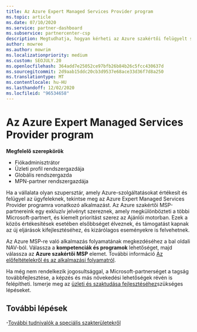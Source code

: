```yaml
---
title: Az Azure Expert Managed Services Provider program
ms.topic: article
ms.date: 07/10/2020
ms.service: partner-dashboard
ms.subservice: partnercenter-csp
description: Megtudhatja, hogyan kérheti az Azure szakértői felügyelt szolgáltatások szolgáltatói programját más partnerektől való kivonásra és az átirányítási motor legfontosabb prioritásának beszerzésére.
author: mowree
ms.author: mowrim
ms.localizationpriority: medium
ms.custom: SEOJULY.20
ms.openlocfilehash: 364add7e25052ce97bfb26b84b26c5fcc430637d
ms.sourcegitcommit: 2d9aab15ddc20cb3d9537e68ace33d36f7d8a250
ms.translationtype: MT
ms.contentlocale: hu-HU
ms.lasthandoff: 12/02/2020
ms.locfileid: "96534658"
---
```

# <a name="azure-expert-managed-services-provider-program"></a>Az Azure Expert Managed Services Provider program

**Megfelelő szerepkörök**

- Fiókadminisztrátor
- Üzleti profil rendszergazdája
- Globális rendszergazda
- MPN-partner rendszergazdája

Ha a vállalata olyan szupersztár, amely Azure-szolgáltatásokat értékesít és felügyel az ügyfeleknek, tekintse meg az Azure Expert Managed Services Provider programra vonatkozó alkalmazást. Az Azure szakértői MSP-partnereink egy exkluzív jelvényt szereznek, amely megkülönbözteti a többi Microsoft-partnert, és kiemelt prioritást szerez az Ajánlói motorban. Ezek a közös értékesítések esetében elsőbbséget élveznek, és támogatást kapnak az új eljárások kifejlesztéséhez, és kizárólagos eseményekre is felvehetnek.

Az Azure MSP-re való alkalmazás folyamatának megkezdéséhez a bal oldali NAV-ból. Válassza a **kompetenciák és programok** lehetőséget, majd válassza az **Azure szakértői MSP** elemet. További információ [Az előfeltételekről és az alkalmazási folyamatról](https://partner.microsoft.com/membership/azure-expert-msp). 

Ha még nem rendelkezik jogosultsággal, a Microsoft-partnerséget a tagság továbbfejlesztése, a képzés és más növekedési lehetőségek révén is felépítheti.
Ismerje meg az [üzleti és szaktudása fejlesztéséhez](https://partner.microsoft.com/membership/azure-expert-msp)szükséges lépéseket.

## <a name="next-steps"></a>További lépések

-[További tudnivalók a speciális szakterületekről](advanced-specializations.md)